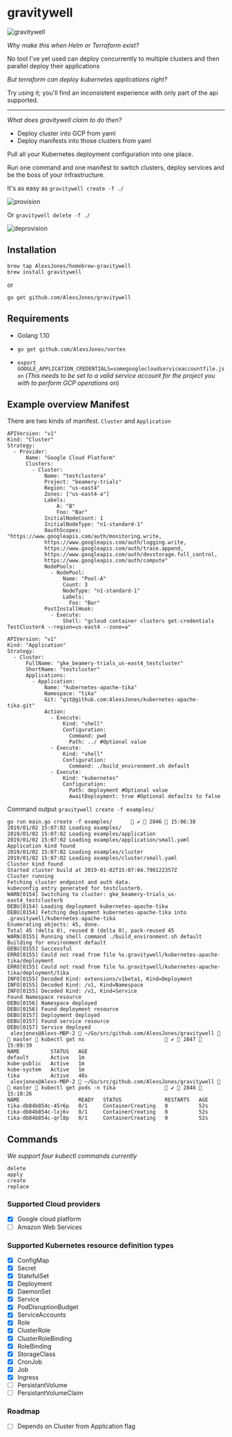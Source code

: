 # gravitywell

![gravitywell](resources/bg.png)



_Why make this when Helm or Terraform exist?_

No tool I've yet used can deploy concurrently to multiple clusters 
and then parallel deploy their applications

_But terraform can deploy kubernetes applications right?_

Try using it; you'll find an inconsistent experience with only part of the api supported.

---


_What does gravitywell claim to do then?_


- Deploy cluster into GCP from yaml
- Deploy manifests into those clusters from yaml

Pull all your Kubernetes deployment configuration into one place.

Run one command and one manifest to switch clusters, deploy services and be the boss of your infrastructure.

It's as easy as `gravitywell create -f ./`

![provision](resources/provision.png)

Or `gravitywell delete -f ./`

![deprovision](resources/deprovision.png)

## Installation

```
brew tap AlexsJones/homebrew-gravitywell
brew install gravitywell
```
or 

`go get github.com/AlexsJones/gravitywell`

## Requirements

- Golang 1.10

- `go get github.com/AlexsJones/vortex`
- `export GOOGLE_APPLICATION_CREDENTIALS=somegooglecloudserviceaccountfile.json` (_This needs to be set to a valid service account for the project you with to perform GCP operations on_)


## Example overview Manifest

There are two kinds of manifest.
`Cluster` and `Application`

```
APIVersion: "v1"
Kind: "Cluster"
Strategy:
  - Provider:
      Name: "Google Cloud Platform"
      Clusters:
        - Cluster:
            Name: "testclustera"
            Project: "beamery-trials"
            Region: "us-east4"
            Zones: ["us-east4-a"]
            Labels:
                A: "B"
                Foo: "Bar"
            InitialNodeCount: 1
            InitialNodeType: "n1-standard-1"
            OauthScopes: "https://www.googleapis.com/auth/monitoring.write,
            https://www.googleapis.com/auth/logging.write,
            https://www.googleapis.com/auth/trace.append,
            https://www.googleapis.com/auth/devstorage.full_control,
            https://www.googleapis.com/auth/compute"
            NodePools:
              - NodePool:
                  Name: "Pool-A"
                  Count: 3
                  NodeType: "n1-standard-1"
                  Labels:
                    Foo: "Bar"
            PostInstallHook:
              - Execute:
                  Shell: "gcloud container clusters get-credentials TestClusterA --region=us-east4 --zone=a"
```

```
APIVersion: "v1"
Kind: "Application"
Strategy:
  - Cluster:
      FullName: "gke_beamery-trials_us-east4_testcluster"
      ShortName: "testcluster"
      Applications:
        - Application:
            Name: "kubernetes-apache-tika"
            Namespace: "tika"
            Git: "git@github.com:AlexsJones/kubernetes-apache-tika.git"
            Action:
              - Execute:
                  Kind: "shell"
                  Configuration:
                    Command: pwd
                    Path: ../ #Optional value
              - Execute:
                  Kind: "shell"
                  Configuration:
                    Command: ./build_environment.sh default
              - Execute:
                  Kind: "kubernetes"
                  Configuration:
                    Path: deployment #Optional value
                    AwaitDeployment: true #Optional defaults to false

```
Command output `gravitywell create -f examples/`

```
go run main.go create -f examples/       ✔  2846  15:06:38
2019/01/02 15:07:02 Loading examples/
2019/01/02 15:07:02 Loading examples/application
2019/01/02 15:07:02 Loading examples/application/small.yaml
Application kind found
2019/01/02 15:07:02 Loading examples/cluster
2019/01/02 15:07:02 Loading examples/cluster/small.yaml
Cluster kind found
Started cluster build at 2019-01-02T15:07:04.790122357Z
Cluster running
Fetching cluster endpoint and auth data.
kubeconfig entry generated for testclusterb.
WARN[0154] Switching to cluster: gke_beamery-trials_us-east4_testclusterb
DEBU[0154] Loading deployment kubernetes-apache-tika
DEBU[0154] Fetching deployment kubernetes-apache-tika into .gravitywell/kubernetes-apache-tika
Enumerating objects: 45, done.
Total 45 (delta 0), reused 0 (delta 0), pack-reused 45
WARN[0155] Running shell command ./build_environment.sh default
Building for environment default
DEBU[0155] Successful
ERRO[0155] Could not read from file %s.gravitywell/kubernetes-apache-tika/deployment
ERRO[0155] Could not read from file %s.gravitywell/kubernetes-apache-tika/deployment/tika
INFO[0155] Decoded Kind: extensions/v1beta1, Kind=Deployment
INFO[0155] Decoded Kind: /v1, Kind=Namespace
INFO[0155] Decoded Kind: /v1, Kind=Service
Found Namespace resource
DEBU[0156] Namespace deployed
DEBU[0156] Found deployment resource
DEBU[0157] Deployment deployed
DEBU[0157] Found service resource
DEBU[0157] Service deployed
 alexjones@Alexs-MBP-2  ~/Go/src/github.com/AlexsJones/gravitywell   master  kubectl get ns                           ✔  2847  15:09:39
NAME          STATUS   AGE
default       Active   1m
kube-public   Active   1m
kube-system   Active   1m
tika          Active   48s
 alexjones@Alexs-MBP-2  ~/Go/src/github.com/AlexsJones/gravitywell   master  kubectl get pods -n tika                 ✔  2848  15:10:26
NAME                   READY   STATUS              RESTARTS   AGE
tika-db84b854c-45r6p   0/1     ContainerCreating   0          52s
tika-db84b854c-lxj6v   0/1     ContainerCreating   0          52s
tika-db84b854c-qrl8p   0/1     ContainerCreating   0          52s
```

## Commands

_We support four kubectl commands currently_

```
delete
apply
create
replace
```

### Supported Cloud providers

- [x] Google cloud platform 
- [ ] Amazon Web Services

### Supported Kubernetes resource definition types

- [x] ConfigMap
- [x] Secret
- [x] StatefulSet
- [x] Deployment
- [x] DaemonSet
- [x] Service
- [x] PodDisruptionBudget
- [x] ServiceAccounts
- [x] Role
- [x] ClusterRole
- [x] ClusterRoleBinding
- [x] RoleBinding
- [x] StorageClass
- [x] CronJob
- [x] Job
- [x] Ingress
- [ ] PersistantVolume
- [ ] PersistantVolumeClaim

### Roadmap

- [ ] Depends on Cluster from Application flag

